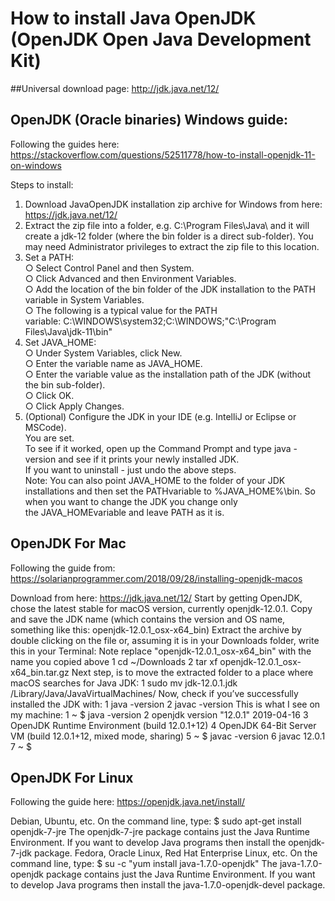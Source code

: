 
# How to install Java OpenJDK (OpenJDK Open Java Development Kit)

##Universal download page:
http://jdk.java.net/12/

## OpenJDK (Oracle binaries) Windows guide:
Following the guides here:
https://stackoverflow.com/questions/52511778/how-to-install-openjdk-11-on-windows

Steps to install:  
1. Download JavaOpenJDK installation zip archive for Windows from here:  
	https://jdk.java.net/12/  
2. Extract the zip file into a folder, e.g. C:\Program Files\Java\ and it will create a jdk-12 folder (where the bin folder is a direct sub-folder). You may need Administrator privileges to extract the zip file to this location.  
3. Set a PATH:  
	○ Select Control Panel and then System.  
	○ Click Advanced and then Environment Variables.  
	○ Add the location of the bin folder of the JDK installation to the PATH variable in System Variables.  
	○ The following is a typical value for the PATH variable: C:\WINDOWS\system32;C:\WINDOWS;"C:\Program Files\Java\jdk-11\bin"  
4. Set JAVA_HOME:  
	○ Under System Variables, click New.  
	○ Enter the variable name as JAVA_HOME.  
	○ Enter the variable value as the installation path of the JDK (without the bin sub-folder).  
	○ Click OK.  
	○ Click Apply Changes.    
5. (Optional) Configure the JDK in your IDE (e.g. IntelliJ or Eclipse or MSCode).   
You are set.   
To see if it worked, open up the Command Prompt and type java -version and see if it prints your newly installed JDK.  
If you want to uninstall - just undo the above steps.  
Note: You can also point JAVA_HOME to the folder of your JDK installations and then set the PATHvariable to %JAVA_HOME%\bin. So when you want to change the JDK you change only the JAVA_HOMEvariable and leave PATH as it is.  


## OpenJDK For Mac
Following the guide from:
https://solarianprogrammer.com/2018/09/28/installing-openjdk-macos

Download from here:
	https://jdk.java.net/12/
Start by getting OpenJDK, chose the latest stable for macOS version, currently openjdk-12.0.1. 
Copy and save the JDK name (which contains the version and OS name, something like this: openjdk-12.0.1_osx-x64_bin)
Extract the archive by double clicking on the file or, assuming it is in your Downloads folder, write this in your Terminal:
Note replace "openjdk-12.0.1_osx-x64_bin" with the name you copied above
1 cd ~/Downloads
2 tar xf openjdk-12.0.1_osx-x64_bin.tar.gz
Next step, is to move the extracted folder to a place where macOS searches for Java JDK:
1 sudo mv jdk-12.0.1.jdk /Library/Java/JavaVirtualMachines/
Now, check if you’ve successfully installed the JDK with:
1 java -version
2 javac -version
This is what I see on my machine:
1 ~ $ java -version
2 openjdk version "12.0.1" 2019-04-16
3 OpenJDK Runtime Environment (build 12.0.1+12)
4 OpenJDK 64-Bit Server VM (build 12.0.1+12, mixed mode, sharing)
5 ~ $ javac -version
6 javac 12.0.1
7 ~ $

## OpenJDK For Linux

Following the guide here:
https://openjdk.java.net/install/

Debian, Ubuntu, etc.
On the command line, type:
	$ sudo apt-get install openjdk-7-jre
The openjdk-7-jre package contains just the Java Runtime Environment. If you want to develop Java programs then install the openjdk-7-jdk package.
Fedora, Oracle Linux, Red Hat Enterprise Linux, etc.
On the command line, type:
	$ su -c "yum install java-1.7.0-openjdk"
The java-1.7.0-openjdk package contains just the Java Runtime Environment. If you want to develop Java programs then install the java-1.7.0-openjdk-devel package.
